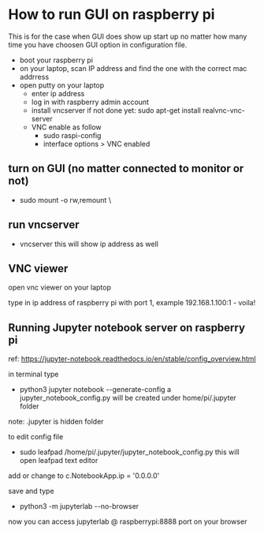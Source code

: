 # How to run GUI on raspberry pi 
This is for the case when GUI does show up start up no matter how many time you have choosen GUI option in configuration file.
- boot your raspberry pi
- on your laptop, scan IP address and find the one with the correct mac addrress
- open putty on your laptop
  - enter ip address
  - log in with raspberry admin account
  - install vncserver if not done yet: sudo apt-get install realvnc-vnc-server
  - VNC enable as follow
    - sudo raspi-config
    - interface options > VNC enabled
## turn on GUI (no matter connected to monitor or not)
- sudo mount -o rw,remount \
## run vncserver
- vncserver
this will show ip address as well
## VNC viewer
open vnc viewer on your laptop

type in ip address of raspberry pi with port 1, example 192.168.1.100:1 - voila!

## Running Jupyter notebook server on raspberry pi 
ref: https://jupyter-notebook.readthedocs.io/en/stable/config_overview.html

in terminal type
- python3 jupyter notebook --generate-config
a jupyter_notebook_config.py will be created under home/pi/.jupyter folder

note: .jupyter is hidden folder

to edit config file
- sudo leafpad /home/pi/.jupyter/jupyter_notebook_config.py
this will open leafpad text editor

add or change to c.NotebookApp.ip = '0.0.0.0'

save and type
- python3 -m jupyterlab --no-browser

now you can access jupyterlab @ raspberrypi:8888 port on your browser
